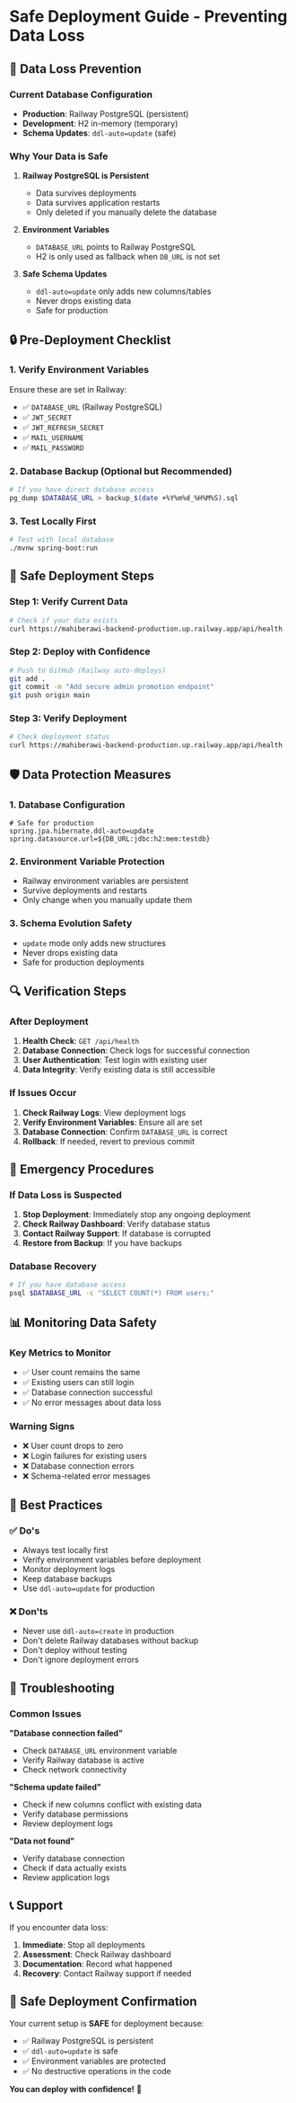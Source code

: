 # Safe Deployment Guide - Preventing Data Loss

## 🚨 Data Loss Prevention

### Current Database Configuration
- **Production**: Railway PostgreSQL (persistent)
- **Development**: H2 in-memory (temporary)
- **Schema Updates**: `ddl-auto=update` (safe)

### Why Your Data is Safe

1. **Railway PostgreSQL is Persistent**
   - Data survives deployments
   - Data survives application restarts
   - Only deleted if you manually delete the database

2. **Environment Variables**
   - `DATABASE_URL` points to Railway PostgreSQL
   - H2 is only used as fallback when `DB_URL` is not set

3. **Safe Schema Updates**
   - `ddl-auto=update` only adds new columns/tables
   - Never drops existing data
   - Safe for production

## 🔒 Pre-Deployment Checklist

### 1. Verify Environment Variables
Ensure these are set in Railway:
- ✅ `DATABASE_URL` (Railway PostgreSQL)
- ✅ `JWT_SECRET`
- ✅ `JWT_REFRESH_SECRET`
- ✅ `MAIL_USERNAME`
- ✅ `MAIL_PASSWORD`

### 2. Database Backup (Optional but Recommended)
```bash
# If you have direct database access
pg_dump $DATABASE_URL > backup_$(date +%Y%m%d_%H%M%S).sql
```

### 3. Test Locally First
```bash
# Test with local database
./mvnw spring-boot:run
```

## 🚀 Safe Deployment Steps

### Step 1: Verify Current Data
```bash
# Check if your data exists
curl https://mahiberawi-backend-production.up.railway.app/api/health
```

### Step 2: Deploy with Confidence
```bash
# Push to GitHub (Railway auto-deploys)
git add .
git commit -m "Add secure admin promotion endpoint"
git push origin main
```

### Step 3: Verify Deployment
```bash
# Check deployment status
curl https://mahiberawi-backend-production.up.railway.app/api/health
```

## 🛡️ Data Protection Measures

### 1. Database Configuration
```properties
# Safe for production
spring.jpa.hibernate.ddl-auto=update
spring.datasource.url=${DB_URL:jdbc:h2:mem:testdb}
```

### 2. Environment Variable Protection
- Railway environment variables are persistent
- Survive deployments and restarts
- Only change when you manually update them

### 3. Schema Evolution Safety
- `update` mode only adds new structures
- Never drops existing data
- Safe for production deployments

## 🔍 Verification Steps

### After Deployment
1. **Health Check**: `GET /api/health`
2. **Database Connection**: Check logs for successful connection
3. **User Authentication**: Test login with existing user
4. **Data Integrity**: Verify existing data is still accessible

### If Issues Occur
1. **Check Railway Logs**: View deployment logs
2. **Verify Environment Variables**: Ensure all are set
3. **Database Connection**: Confirm `DATABASE_URL` is correct
4. **Rollback**: If needed, revert to previous commit

## 🚨 Emergency Procedures

### If Data Loss is Suspected
1. **Stop Deployment**: Immediately stop any ongoing deployment
2. **Check Railway Dashboard**: Verify database status
3. **Contact Railway Support**: If database is corrupted
4. **Restore from Backup**: If you have backups

### Database Recovery
```bash
# If you have database access
psql $DATABASE_URL -c "SELECT COUNT(*) FROM users;"
```

## 📊 Monitoring Data Safety

### Key Metrics to Monitor
- ✅ User count remains the same
- ✅ Existing users can still login
- ✅ Database connection successful
- ✅ No error messages about data loss

### Warning Signs
- ❌ User count drops to zero
- ❌ Login failures for existing users
- ❌ Database connection errors
- ❌ Schema-related error messages

## 🎯 Best Practices

### ✅ Do's
- Always test locally first
- Verify environment variables before deployment
- Monitor deployment logs
- Keep database backups
- Use `ddl-auto=update` for production

### ❌ Don'ts
- Never use `ddl-auto=create` in production
- Don't delete Railway databases without backup
- Don't deploy without testing
- Don't ignore deployment errors

## 🔧 Troubleshooting

### Common Issues

**"Database connection failed"**
- Check `DATABASE_URL` environment variable
- Verify Railway database is active
- Check network connectivity

**"Schema update failed"**
- Check if new columns conflict with existing data
- Verify database permissions
- Review deployment logs

**"Data not found"**
- Verify database connection
- Check if data actually exists
- Review application logs

## 📞 Support

If you encounter data loss:
1. **Immediate**: Stop all deployments
2. **Assessment**: Check Railway dashboard
3. **Documentation**: Record what happened
4. **Recovery**: Contact Railway support if needed

## 🎉 Safe Deployment Confirmation

Your current setup is **SAFE** for deployment because:
- ✅ Railway PostgreSQL is persistent
- ✅ `ddl-auto=update` is safe
- ✅ Environment variables are protected
- ✅ No destructive operations in the code

**You can deploy with confidence!** 🚀 